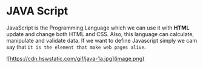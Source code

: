 # JAVA Script
JavaScript is the Programming Language which we can use it with **HTML** update and change both HTML and CSS. Also, this language can calculate, manipulate and validate data.
If we want to define Javascript simply we cam say that `it is the element that make web pages alive`.

![https://cdn.hswstatic.com/gif/java-1a.jpg](image.png)
